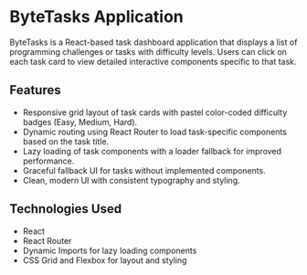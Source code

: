 # ByteTasks Application

ByteTasks is a React-based task dashboard application that displays a list of programming challenges or tasks with difficulty levels. Users can click on each task card to view detailed interactive components specific to that task.

## Features
- Responsive grid layout of task cards with pastel color-coded difficulty badges (Easy, Medium, Hard).
- Dynamic routing using React Router to load task-specific components based on the task title.
- Lazy loading of task components with a loader fallback for improved performance.
- Graceful fallback UI for tasks without implemented components.
- Clean, modern UI with consistent typography and styling.

## Technologies Used
- React
- React Router
- Dynamic Imports for lazy loading components
- CSS Grid and Flexbox for layout and styling
